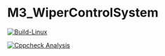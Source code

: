 # M3_WiperControlSystem

[![Build-Linux](https://github.com/PrakritigitHUB/M3_WiperControlSystem/actions/workflows/Build%20on%20Linux.yml/badge.svg)](https://github.com/PrakritigitHUB/M3_WiperControlSystem/actions/workflows/Build%20on%20Linux.yml)

[![Cppcheck Analysis](https://github.com/PrakritigitHUB/M3_WiperControlSystem/actions/workflows/Cppcheck%20Analyse.yml/badge.svg)](https://github.com/PrakritigitHUB/M3_WiperControlSystem/actions/workflows/Cppcheck%20Analyse.yml)


